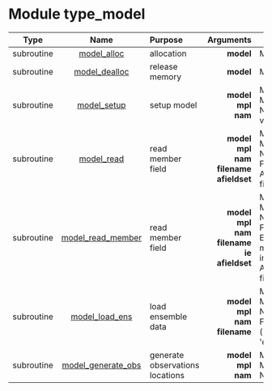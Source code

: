# Module type_model

| Type | Name | Purpose | Arguments |     | Type | Intent |
| :--: | :--: | :------ | ----: | :-------- | :--: | :----: |
| subroutine | [model_alloc](https://github.com/JCSDA/saber/tree/develop/test/mains/type_model.F90#L146) | allocation | **model** |  Model | class(model_type) | inout |
| subroutine | [model_dealloc](https://github.com/JCSDA/saber/tree/develop/test/mains/type_model.F90#L169) | release memory | **model** |  Model | class(model_type) | inout |
| subroutine | [model_setup](https://github.com/JCSDA/saber/tree/develop/test/mains/type_model.F90#L216) | setup model | **model**<br>**mpl**<br>**nam** |  Model<br> MPI data<br> Namelist variables | class(model_type)<br>type(mpl_type)<br>type(nam_type) | inout<br>inout<br>inout |
| subroutine | [model_read](https://github.com/JCSDA/saber/tree/develop/test/mains/type_model.F90#L724) | read member field | **model**<br>**mpl**<br>**nam**<br>**filename**<br>**afieldset** |  Model<br> MPI data<br> Namelist<br> File name<br> ATLAS fieldset | class(model_type)<br>type(mpl_type)<br>type(nam_type)<br>character(len=*)<br>type(atlas_fieldset) | inout<br>inout<br>in<br>in<br>inout |
| subroutine | [model_read_member](https://github.com/JCSDA/saber/tree/develop/test/mains/type_model.F90#L775) | read member field | **model**<br>**mpl**<br>**nam**<br>**filename**<br>**ie**<br>**afieldset** |  Model<br> MPI data<br> Namelist<br> File name<br> Ensemble member index<br> ATLAS fieldset | class(model_type)<br>type(mpl_type)<br>type(nam_type)<br>character(len=*)<br>integer<br>type(atlas_fieldset) | inout<br>inout<br>in<br>in<br>in<br>out |
| subroutine | [model_load_ens](https://github.com/JCSDA/saber/tree/develop/test/mains/type_model.F90#L803) | load ensemble data | **model**<br>**mpl**<br>**nam**<br>**filename** |  Model<br> MPI data<br> Namelist<br> Filename ('ens1' or 'ens2') | class(model_type)<br>type(mpl_type)<br>type(nam_type)<br>character(len=*) | inout<br>inout<br>in<br>in |
| subroutine | [model_generate_obs](https://github.com/JCSDA/saber/tree/develop/test/mains/type_model.F90#L868) | generate observations locations | **model**<br>**mpl**<br>**nam** |  Model<br> MPI data<br> Namelist | class(model_type)<br>type(mpl_type)<br>type(nam_type) | inout<br>inout<br>in |

